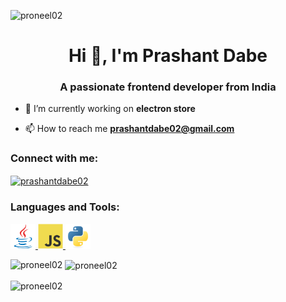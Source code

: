
<p align="left"> <img src="https://camo.githubusercontent.com/5ddf73ad3a205111cf8c686f687fc216c2946a75005718c8da5b837ad9de78c9/68747470733a2f2f7468756d62732e6766796361742e636f6d2f4576696c4e657874446576696c666973682d736d616c6c2e676966" alt="proneel02" /> </p>
<h1 align="center">Hi 👋, I'm Prashant Dabe</h1>
<h3 align="center">A passionate frontend developer from India</h3>


- 🔭 I’m currently working on **electron store**

- 📫 How to reach me **prashantdabe02@gmail.com**

<h3 align="left">Connect with me:</h3>
<p align="left">
<a href="https://www.leetcode.com/prashantdabe02" target="blank"><img align="center" src="https://raw.githubusercontent.com/rahuldkjain/github-profile-readme-generator/master/src/images/icons/Social/leet-code.svg" alt="prashantdabe02" height="30" width="40" /></a>
</p>

<h3 align="left">Languages and Tools:</h3>
<p align="left"> <a href="https://www.java.com" target="_blank" rel="noreferrer"> <img src="https://raw.githubusercontent.com/devicons/devicon/master/icons/java/java-original.svg" alt="java" width="40" height="40"/> </a> <a href="https://developer.mozilla.org/en-US/docs/Web/JavaScript" target="_blank" rel="noreferrer"> <img src="https://raw.githubusercontent.com/devicons/devicon/master/icons/javascript/javascript-original.svg" alt="javascript" width="40" height="40"/> </a> <a href="https://www.python.org" target="_blank" rel="noreferrer"> <img src="https://raw.githubusercontent.com/devicons/devicon/master/icons/python/python-original.svg" alt="python" width="40" height="40"/> </a> </p>

<p><img align="left" src="https://github-readme-stats.vercel.app/api/top-langs?username=proneel02&show_icons=true&locale=en&layout=compact" alt="proneel02" /></p>

<p>&nbsp;<img align="center" src="https://github-readme-stats.vercel.app/api?username=proneel02&show_icons=true&locale=en" alt="proneel02" /></p>

<p><img align="center" src="https://github-readme-streak-stats.herokuapp.com/?user=proneel02&" alt="proneel02" /></p>

